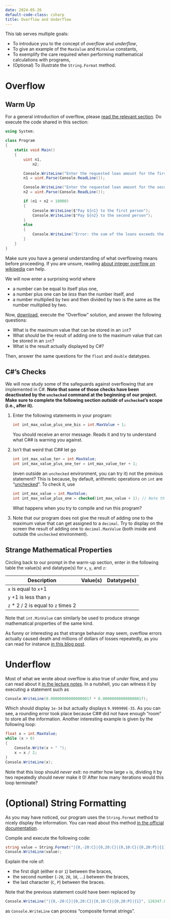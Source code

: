 ```yaml
---
date: 2024-05-26
default-code-class: csharp
title: Overflow and Underflow
---
```


This lab serves multiple goals:

- To introduce you to the concept of *overflow* and *underflow*,
- To give an example of the `MaxValue` and `MinValue` constants,
- To exemplify the care required when performing mathematical
  calculations with programs,
- (Optional) To illustrate the `String.Format` method.

# Overflow

## Warm Up

For a general introduction of overflow, please [read the relevant
section](https://csci-1301.github.io/book.html#overflow). Do execute the
code shared in this section:

``` csharp
using System;

class Program
{
    static void Main()
    {
        uint n1,
            n2;

        Console.WriteLine("Enter the requested loan amount for the first person:");
        n1 = uint.Parse(Console.ReadLine());

        Console.WriteLine("Enter the requested loan amount for the second person:");
        n2 = uint.Parse(Console.ReadLine());

        if (n1 + n2 < 10000)
        {
            Console.WriteLine($"Pay ${n1} to the first person");
            Console.WriteLine($"Pay ${n2} to the second person");
        }
        else
        {
            Console.WriteLine("Error: the sum of the loans exceeds the maximum allowance.");
        }
    }
}
```

Make sure you have a general understanding of what overflowing means
before proceeding. If you are unsure, reading [about integer overflow on
wikipedia](https://www.wikiwand.com/en/Integer_overflow) can help.

We will now enter a surprising world where

- a number can be equal to itself plus one,
- a number plus one can be *less* than the number itself, and
- a number multiplied by two and then divided by two is the same as the
  number multiplied by two.

Now, [download](./code/projects/Overflow.zip), execute the “Overflow”
solution, and answer the following questions:

- What is the maximum value that can be stored in an `int`?
- What *should* be the result of adding one to the maximum value that
  can be stored in an `int`?
- What is the result actually displayed by C#?

Then, answer the same questions for the `float` and `double` datatypes.

## C#’s Checks

We will now study some of the safeguards against overflowing that are
implemented in C#. **Note that some of those checks have been
deactivated by the `unchecked` command at the beginning of our project.
Make sure to complete the following section *outside* of `unchecked`’s
scope (i.e., after it).**

1.  Enter the following statements in your program:

    ``` csharp
    int int_max_value_plus_one_bis = int.MaxValue + 1;
    ```

    You should receive an error message. Reads it and try to understand
    what C## is warning you against.

2.  Isn’t that weird that C## let go

    ``` csharp
    int int_max_value_ter = int.MaxValue;
    int int_max_value_plus_one_ter = int_max_value_ter + 1;
    ```

    (even outside an `unchecked` environment, you can try it) not the
    previous statement? This is because, by default, arithmetic
    operations on `int` are
    “[unchecked](https://learn.microsoft.com/en-us/dotnet/csharp/language-reference/statements/checked-and-unchecked)”.
    To check it, use

    ``` csharp
    int int_max_value = int.MaxValue; 
    int int_max_value_plus_one = checked(int_max_value + 1); // Note the "checked(…)".
    ```

    What happens when you try to compile and run this program?

3.  Note that our program does not give the result of adding one to the
    maximum value that can get assigned to a `decimal`. Try to display
    on the screen the result of adding one to `decimal.MaxValue` (both
    inside and outside the `unchecked` environment).

## Strange Mathematical Properties

Circling back to our prompt in the warm-up section, enter in the
following table the value(s) and datatype(s) for `x`, `y`, and `z`:

| Description                          | Value(s) | Datatype(s) |
|--------------------------------------|----------|-------------|
| `x` is equal to `x`+1                |          |             |
| `y` +1 is less than `y`              |          |             |
| `z` \* 2 / 2 is equal to `z` times 2 |          |             |

Note that `int.MinValue` can similarly be used to produce strange
mathematical properties of the same kind.

As funny or interesting as that strange behavior may seem, overflow
errors actually caused death and millions of dollars of losses
repeatedly, as you can read for instance [in this blog
post](https://medium.com/@jollyfish/integer-overflow-underflow-and-floating-point-imprecision-6ba869a99033#73a3).

# Underflow

Most of what we wrote about overflow is also true of *under* flow, and
you can read about it [in the lecture
notes](https://csci-1301.github.io/book.html#underflow). In a nutshell,
you can witness it by executing a statement such as

``` csharp
Console.WriteLine(0.00000000000000001f * 0.00000000000000001f);
```

Which should display `1e-34` but actually displays `9.999999E-35`. As
you can see, a rounding error took place because C## did not have enough
“room” to store all the information. Another interesting example is
given by the following loop:

``` csharp
float x = int.MaxValue;
while (x > 0)
{
    Console.Write(x + " ");
    x = x / 2;
}
Console.WriteLine(x);
```

Note that this loop should *never* exit: no matter how large `x` is,
dividing it by two repeatedly should never make it $0$! After how many
iterations would this loop terminate?

# (Optional) String Formatting

As you may have noticed, our program uses the `String.Format` method to
nicely display the information. You can read about this method [in the
official
documentation](https://learn.microsoft.com/en-us/dotnet/api/system.string.format?view=net-7.0#the-format-method-in-brief).

Compile and execute the following code:

``` csharp
string value = String.Format("|{0,-20:C}|{0,20:C}|{0,10:C}|{0,20:P}|{1}", 126347.89m, "test");
Console.WriteLine(value);
```

Explain the role of:

- the first digit (either `0` or `1`) between the braces,
- the second number (`-20`, `20`, `10`, …) between the braces,
- the last character (`C`, `P`) between the braces.

Note that the previous statement could have been replaced by

``` csharp
Console.WriteLine("|{0,-20:C}|{0,20:C}|{0,10:C}|{0,20:P}|{1}", 126347.89m, "test");
```

as `Console.WriteLine` can process “composite format strings”.
